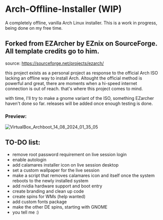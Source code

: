 # Arch-Offline-Installer (WIP)
A completely offline, vanilla Arch Linux installer.
This is a work in progress, being done on my free time.

## Forked from EZArcher by EZnix on SourceForge. All template credits go to him.
source: https://sourceforge.net/projects/ezarch/

this project exists as a personal project as response to the official Arch ISO lacking an offline way to install Arch. Altought the official method is powerful and great, there are moments when a hi-speed internet connection is out of reach. that's where this project comes to mind. 

with time, I'll try to make a gnome variant of the ISO, something EZarcher haven't done so far.
releases will be added once enough testing is done.


### Preview: 

![VirtualBox_Archboot_14_08_2024_01_35_05](https://github.com/user-attachments/assets/7dbfc271-117e-4ac2-a4d2-53bc4206a248)


## TO-DO list:

- remove root password requirement on live session login
- enable autologin
- add calamares installer icon on live session desktop
- set a custom wallpaper for the live session
- make a script that removes calamares icon and itself once the system reboots to the newly installed system
- add nvidia hardware support and boot entry
- create branding and clean up code
- create spins for WMs (help wanted)
- add custom fonts package
- make the other DE spins, starting with GNOME
- you tell me :)
